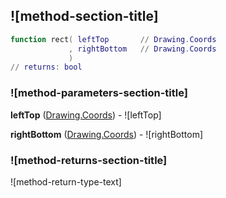 ## ![method-section-title]


```lua
function rect( leftTop       // Drawing.Coords
             , rightBottom   // Drawing.Coords
             )
// returns: bool
```


### ![method-parameters-section-title]

**leftTop** ([Drawing.Coords](../../Drawing/Coords.md)) - ![leftTop]

**rightBottom** ([Drawing.Coords](../../Drawing/Coords.md)) - ![rightBottom]

### ![method-returns-section-title]

![method-return-type-text]

